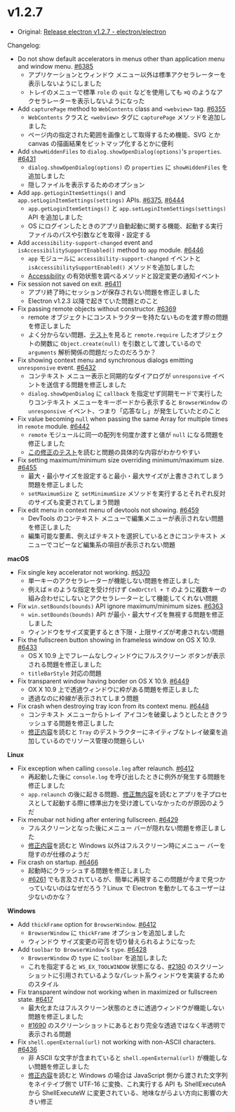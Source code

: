 # v1.2.7

* Original: [Release electron v1.2.7 - electron/electron](https://github.com/electron/electron/releases/tag/v1.2.7)

Changelog:

* Do not show default accelerators in menus other than application menu and window menu. [#6385](https://github.com/electron/electron/pull/6385)
  * アプリケーションとウィンドウ メニュー以外は標準アクセラレーターを表示しないようにしました
  * トレイのメニューで標準 `role` の `quit` などを使用しても `⌘Q` のようなアクセラレーターを表示しないようになった
* Add `capturePage` method to `WebContents` class and `<webview>` tag. [#6355](https://github.com/electron/electron/pull/6355)
  * `WebContents` クラスと `<webview>` タグに `capturePage` メソッドを追加しました
  * ページ内の指定された範囲を画像として取得するため機能、SVG とか canvas の描画結果をビットマップ化するとかに便利
* Add `showHiddenFiles` to `dialog.showOpenDialog(options)`'s `properties`. [#6431](https://github.com/electron/electron/pull/6431)
  * `dialog.showOpenDialog(options)` の `properties` に `showHiddenFiles` を追加しました
  * 隠しファイルを表示するためのオプション
* Add `app.getLoginItemSettings()` and `app.setLoginItemSettings(settings)` APIs. [#6375](https://github.com/electron/electron/pull/6375), [#6444](https://github.com/electron/electron/pull/6444)
  * `app.getLoginItemSettings()` と `app.setLoginItemSettings(settings)` API を追加しました
  * OS にログインしたときのアプリ自動起動に関する機能、起動する実行ファイルのパスや引数などを取得・設定する
* Add `accessibility-support-changed` event and `isAccessibilitySupportEnabled()` method to `app` module. [#6446](https://github.com/electron/electron/pull/6446)
  * `app` モジュールに `accessibility-support-changed` イベントと `isAccessibilitySupportEnabled()` メソッドを追加しました
  * [Accessibility](https://www.chromium.org/developers/design-documents/accessibility) の有効状態を調べるメソッドと設定変更の通知イベント
* Fix session not saved on exit. [#6411](https://github.com/electron/electron/pull/6411)
  * アプリ終了時にセッションが保存されない問題を修正しました
  * Electron v1.2.3 以降で起きていた問題とのこと
* Fix passing remote objects without constructor. [#6369](https://github.com/electron/electron/pull/6369)
  * remote オブジェクトにコンストラクターを持たないものを渡す際の問題を修正しました
  * よく分からない問題、[テスト](https://github.com/electron/electron/pull/6369/commits/a1209b69b3c67964952f37a5f9eda0d2d8463939)を見ると `remote.require` したオブジェクトの関数に `Object.create(null)` を引数として渡しているので `arguments` 解析関係の問題だったのだろうか？
* Fix showing context menu and synchronous dialogs emitting `unresponsive` event. [#6432](https://github.com/electron/electron/pull/6432)
  * コンテキスト メニュー表示と同期的なダイアログが `unresponsive` イベントを送信する問題を修正しました
  * `dialog.showOpenDialog` に `callback` を指定せず同期モードで実行したりコンテキスト メニューをキーボードから表示すると `BrowserWindow` の `unresponsive` イベント、つまり「応答なし」が発生していたとのこと
* Fix value becoming `null` when passing the same Array for multiple times in `remote` module. [#6442](https://github.com/electron/electron/pull/6442)
  * `remote` モジュールに同一の配列を何度か渡すと値が `null` になる問題を修正しました
  * [この修正のテスト](https://github.com/electron/electron/pull/6442/commits/ab1786c17d4a6958f16337131f5bdc5d56c7c553)を読むと問題の具体的な内容がわかりやすい
* Fix setting maximum/minimum size overriding minimum/maximum size. [#6455](https://github.com/electron/electron/pull/6455)
  * 最大・最小サイズを設定すると最小・最大サイズが上書きされてしまう問題を修正しました
  * `setMaximumSize` と `setMinimumSize` メソッドを実行するとそれぞれ反対のサイズも変更されてしまう問題
* Fix edit menu in context menu of devtools not showing. [#6459](https://github.com/electron/electron/pull/6459)
  * DevTools のコンテキスト メニューで編集メニューが表示されない問題を修正しました
  * 編集可能な要素、例えばテキストを選択しているときにコンテキスト メニューでコピーなど編集系の項目が表示されない問題

**macOS**

* Fix single key accelerator not working. [#6370](https://github.com/electron/electron/pull/6370)
  * 単一キーのアクセラレーターが機能しない問題を修正しました
  * 例えば `H` のような指定を受け付けず `CmdOrCtrl + T` のように複数キーの組み合わせにしないとアクセラレーターとして機能してくれない問題
* Fix `win.setBounds(bounds)` API ignore maximum/minimum sizes. [#6363](https://github.com/electron/electron/pull/6363)
  * `win.setBounds(bounds)` API が最小・最大サイズを無視する問題を修正しました
  * ウィンドウをサイズ変更するとき下限・上限サイズが考慮されない問題
* Fix the fullscreen button showing in frameless window on OS X 10.9. [#6433](https://github.com/electron/electron/pull/6433)
  * OS X 10.9 上でフレームなしウィンドウにフルスクリーン ボタンが表示される問題を修正しました
  * `titleBarStyle` 対応の問題
* Fix transparent window having border on OS X 10.9. [#6449](https://github.com/electron/electron/pull/6449)
  * OX X 10.9 上で透過ウィンドウに枠がある問題を修正しました
  * 透過なのに枠線が表示されてしまう問題
* Fix crash when destroying tray icon from its context menu. [#6448](https://github.com/electron/electron/pull/6448)
  * コンテキスト メニューからトレイ アイコンを破棄しようとしたときクラッシュする問題を修正しました
  * [修正内容](https://github.com/electron/electron/pull/6448/commits/5a604f8e79e5baf6d8555e27063ba571069162f8)を読むと `Tray` のデストラクターにネイティブなトレイ破棄を追加しているのでリソース管理の問題らしい

**Linux**

* Fix exception when calling `console.log` after relaunch. [#6412](https://github.com/electron/electron/pull/6412)
  * 再起動した後に `console.log` を呼び出したときに例外が発生する問題を修正しました
  * `app.relaunch` の後に起きる問題、[修正無内容](https://github.com/electron/electron/pull/6412/commits/54f74e81602df56b06b055a5e6d62c7f9ecdb8d0)を読むとアプリを子プロセスとして起動する際に標準出力を受け渡していなかったのが原因のようだ
* Fix menubar not hiding after entering fullscreen. [#6429](https://github.com/electron/electron/pull/6429)
  * フルスクリーンとなった後にメニュー バーが隠れない問題を修正しました
  * [修正内容](https://github.com/electron/electron/pull/6429/commits/a1a870fe434163eaa2d942222d25e5db972b18c0)を読むと Windows 以外はフルスクリーン時にメニュー バーを隠すのが仕様のようだ
* Fix crash on startup. [#6466](https://github.com/electron/electron/pull/6466)
  * 起動時にクラッシュする問題を修正しました
  * [#6261](https://github.com/electron/electron/issues/6261) でも言及されているが、簡単に再現するこの問題が今まで見つかっていないのはなぜだろう？Linux で Electron を動かしてるユーザーは少ないのかな？

**Windows**

* Add `thickFrame` option for `BrowserWindow`. [#6412](https://github.com/electron/electron/pull/6412)
  * `BrowserWindow` に `thickFrame` オプションを追加しました
  * ウィンドウ サイズ変更の可否を切り替えられるようになった
* Add `toolbar` to` BrowserWindow`'s `type`. [#6428](https://github.com/electron/electron/pull/6428)
  *  `BrowserWindow` の `type` に `toolbar` を追加しました
  * これを指定すると `WS_EX_TOOLWINDOW` 状態になる、[#2180](https://github.com/electron/electron/issues/2180) のスクリーンショットに引用されているようなパレット系ウィンドウを実装するためのスタイル
* Fix transparent window not working when in maximized or fullscreen state. [#6417](https://github.com/electron/electron/pull/6417)
  * 最大化またはフルスクリーン状態のときに透過ウィンドウが機能しない問題を修正しました
  * [#1690](https://github.com/electron/electron/issues/1690) のスクリーンショットにあるとおり完全な透過ではなく半透明で表示される問題
* Fix `shell.openExternal(url)` not working with non-ASCII characters. [#6436](https://github.com/electron/electron/pull/6436)
  * 非 ASCII な文字が含まれていると `shell.openExternal(url)` が機能しない問題を修正しました
  * [修正内容](https://github.com/electron/electron/pull/6436/commits/86338290fb41f4993c2859d920e581b49c75723d)を読むと Windows の場合は JavaScript 側から渡された文字列をネイテイブ側で UTF-16 に変換、これ実行する API も ShellExecuteA から ShellExecuteW に変更されている、地味ながらよい方向に影響の大きい修正
